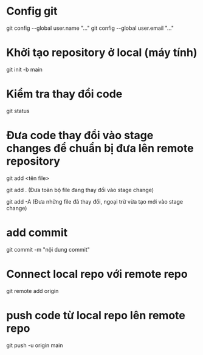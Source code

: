 # Config git
git config --global user.name "..."
git config --global user.email "..."

# Khởi tạo repository ở local (máy tính)
git init -b main

# Kiểm tra thay đổi code
git status

# Đưa code thay đổi vào stage changes để chuẩn bị đưa lên remote repository
git add <tên file>

git add . (Đưa toàn bộ file đang thay đổi vào stage change)

git add -A (Đưa những file đã thay đổi, ngoại trừ vừa tạo mới vào stage change)

# add commit
git commit -m "nội dung commit"

# Connect local repo với remote repo
git remote add origin <link git repo>

# push code từ local repo lên remote repo
git push -u origin main